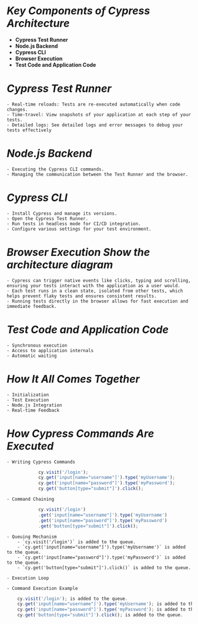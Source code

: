 # **_Key Components of Cypress Architecture_**
- **Cypress Test Runner**
- **Node.js Backend**
- **Cypress CLI**
- **Browser Execution**
- **Test Code and Application Code**


# _Cypress Test Runner_
	- Real-time reloads: Tests are re-executed automatically when code changes.
	- Time-travel: View snapshots of your application at each step of your tests.
	- Detailed logs: See detailed logs and error messages to debug your tests effectively

# _Node.js Backend_
	- Executing the Cypress CLI commands.
	- Managing the communication between the Test Runner and the browser.

# _Cypress CLI_
	- Install Cypress and manage its versions.
	- Open the Cypress Test Runner.
	- Run tests in headless mode for CI/CD integration.
	- Configure various settings for your test environment.

# _Browser Execution Show the architecture diagram_
	- Cypress can trigger native events like clicks, typing and scrolling, ensuring your tests interact with the application as a user would.
	- Each test runs in a clean state, isolated from other tests, which helps prevent flaky tests and ensures consistent results.
	- Running tests directly in the browser allows for fast execution and immediate feedback.

# _Test Code and Application Code_
	- Synchronous execution
	- Access to application internals
	- Automatic waiting

# _How It All Comes Together_
	- Initialization
	- Test Execution
	- Node.js Integration
	- Real-time Feedback


# _How Cypress Commands Are Executed_
	- Writing Cypress Commands
```javascript
            cy.visit('/login');
            cy.get('input[name="username"]').type('myUsername');
            cy.get('input[name="password"]').type('myPassword');
            cy.get('button[type="submit"]').click();
```
	- Command Chaining
```javascript
            cy.visit('/login')
            .get('input[name="username"]').type('myUsername')
            .get('input[name="password"]').type('myPassword')
            .get('button[type="submit"]').click();
```
	- Queuing Mechanism
		- `cy.visit('/login')` is added to the queue.
		- `cy.get('input[name="username"]').type('myUsername')` is added to the queue.
		- `cy.get('input[name="password"]').type('myPassword')` is added to the queue.
		- `cy.get('button[type="submit"]').click()` is added to the queue.

	- Execution Loop

	- Command Execution Example
```javascript
	cy.visit('/login'); is added to the queue.
	cy.get('input[name="username"]').type('myUsername'); is added to the queue.
	cy.get('input[name="password"]').type('myPassword'); is added to the queue.
	cy.get('button[type="submit"]').click(); is added to the queue.
```
